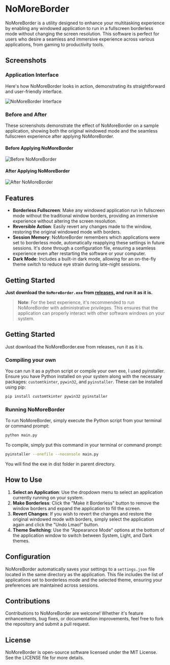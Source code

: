 # NoMoreBorder

NoMoreBorder is a utility designed to enhance your multitasking experience by enabling any windowed application to run in a fullscreen borderless mode without changing the screen resolution. This software is perfect for users who desire a seamless and immersive experience across various applications, from gaming to productivity tools.

## Screenshots

### Application Interface

Here's how NoMoreBorder looks in action, demonstrating its straightforward and user-friendly interface.

![NoMoreBorder Interface](https://github.com/invcble/NoMoreBorder/blob/d990bf0b75254ed770062a5642e4c034e57d59d4/pic/NoMoreBorder.png)

### Before and After

These screenshots demonstrate the effect of NoMoreBorder on a sample application, showing both the original windowed mode and the seamless fullscreen experience after applying NoMoreBorder.

#### Before Applying NoMoreBorder

![Before NoMoreBorder](https://github.com/invcble/NoMoreBorder/blob/d990bf0b75254ed770062a5642e4c034e57d59d4/pic/From.png)

#### After Applying NoMoreBorder

![After NoMoreBorder](https://github.com/invcble/NoMoreBorder/blob/d990bf0b75254ed770062a5642e4c034e57d59d4/pic/To.png)

## Features

- **Borderless Fullscreen**: Make any windowed application run in fullscreen mode without the traditional window borders, providing an immersive experience without altering the screen resolution.
- **Reversible Action**: Easily revert any changes made to the window, restoring the original windowed mode with borders.
- **Session Memory**: NoMoreBorder remembers which applications were set to borderless mode, automatically reapplying these settings in future sessions. It's done through a configuration file, ensuring a seamless experience even after restarting the software or your computer.
- **Dark Mode**: Includes a built-in dark mode, allowing for an on-the-fly theme switch to reduce eye strain during late-night sessions.

## **Getting Started**

**Just download the `NoMoreBorder.exe` from [releases](URL_TO_RELEASES), and run it as it is.**

> **Note**: For the best experience, it's recommended to run NoMoreBorder with administrative privileges. This ensures that the application can properly interact with other software windows on your system.

## Getting Started

Just download the NoMoreBorder.exe from releases, run it as it is.

### Compiling your own

You can run it as a python script or compile your own exe, I used pyinstaller. Ensure you have Python installed on your system along with the necessary packages: `customtkinter`, `pywin32`, and `pyinstaller`. These can be installed using pip:

```bash
pip install customtkinter pywin32 pyinstaller
```

### Running NoMoreBorder

To run NoMoreBorder, simply execute the Python script from your terminal or command prompt:

```bash
python main.py
```
To compile, simply put this command in your terminal or command prompt:

```bash
pyinstaller --onefile --noconsole main.py
```

You will find the exe in dist folder in parent directory.

## How to Use

1. **Select an Application**: Use the dropdown menu to select an application currently running on your system.
2. **Make Borderless**: Click the "Make it Borderless" button to remove the window borders and expand the application to fill the screen.
3. **Revert Changes**: If you wish to revert the changes and restore the original windowed mode with borders, simply select the application again and click the "Undo Lmao!" button.
4. **Theme Switching**: Use the "Appearance Mode" options at the bottom of the application window to switch between System, Light, and Dark themes.

## Configuration

NoMoreBorder automatically saves your settings to a `settings.json` file located in the same directory as the application. This file includes the list of applications set to borderless mode and the selected theme, ensuring your preferences are maintained across sessions.

## Contributions

Contributions to NoMoreBorder are welcome! Whether it's feature enhancements, bug fixes, or documentation improvements, feel free to fork the repository and submit a pull request.

## License

NoMoreBorder is open-source software licensed under the MIT License. See the LICENSE file for more details.
